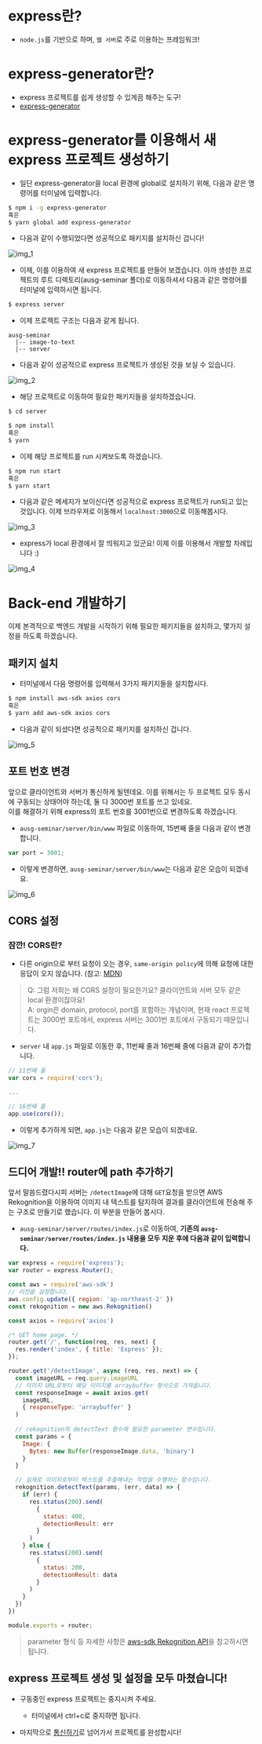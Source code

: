 # express란?

- `node.js`를 기반으로 하며, `웹 서버`로 주로 이용하는 프레임워크!

# express-generator란?

- express 프로젝트를 쉽게 생성할 수 있게끔 해주는 도구!
- [express-generator](https://github.com/expressjs/generator)

# express-generator를 이용해서 새 express 프로젝트 생성하기

- 일단 express-generator을 local 환경에 global로 설치하기 위해, 다음과 같은 명령어를 터미널에 입력합니다.

```bash
$ npm i -g express-generator
혹은
$ yarn global add express-generator
```

- 다음과 같이 수행되었다면 성공적으로 패키지를 설치하신 겁니다!

![img_1](./images/1.png)

- 이제, 이를 이용하여 새 express 프로젝트를 만들어 보겠습니다. 아까 생성한 프로젝트의 루트 디렉토리(ausg-seminar 폴더)로 이동하셔서 다음과 같은 명령어를 터미널에 입력하시면 됩니다.

```bash
$ express server
```

- 이제 프로젝트 구조는 다음과 같게 됩니다.
```
ausg-seminar
  |-- image-to-text
  |-- server
```

- 다음과 같이 성공적으로 express 프로젝트가 생성된 것을 보실 수 있습니다.

![img_2](./images/2.png)

- 해당 프로젝트로 이동하여 필요한 패키지들을 설치하겠습니다.

```bash
$ cd server

$ npm install
혹은
$ yarn
```

- 이제 해당 프로젝트를 run 시켜보도록 하겠습니다.

```bash
$ npm run start
혹은
$ yarn start
```

- 다음과 같은 메세지가 보이신다면 성공적으로 express 프로젝트가 run되고 있는 것입니다. 이제 브라우져로 이동해서 `localhost:3000`으로 이동해봅시다.

![img_3](./images/3.png)

- express가 local 환경에서 잘 띄워지고 있군요! 이제 이를 이용해서 개발할 차례입니다 :)

![img_4](./images/4.png)

# Back-end 개발하기

이제 본격적으로 백엔드 개발을 시작하기 위해 필요한 패키지들을 설치하고, 몇가지 설정을 하도록 하겠습니다.  

## 패키지 설치

- 터미널에서 다음 명령어를 입력해서 3가지 패키지들을 설치합시다.

```bash
$ npm install aws-sdk axios cors
혹은
$ yarn add aws-sdk axios cors
```

- 다음과 같이 되셨다면 성공적으로 패키지를 설치하신 겁니다.

![img_5](./images/5.png)

## 포트 번호 변경

앞으로 클라이언트와 서버가 통신하게 될텐데요. 이를 위해서는 두 프로젝트 모두 동시에 구동되는 상태어야 하는데, 둘 다 3000번 포트를 쓰고 있네요.  
이를 해결하기 위해 express의 포트 번호를 3001번으로 변경하도록 하겠습니다.

- `ausg-seminar/server/bin/www` 파일로 이동하여, 15번째 줄을 다음과 같이 변경합니다.

```javascript
var port = 3001;
```

- 이렇게 변경하면, `ausg-seminar/server/bin/www`는 다음과 같은 모습이 되겠네요.

![img_6](./images/6.png)

## CORS 설정

### 잠깐! CORS란?

- 다른 origin으로 부터 요청이 오는 경우, `same-origin policy`에 의해 요청에 대한 응답이 오지 않습니다. (참고: [MDN](https://developer.mozilla.org/en-US/docs/Web/HTTP/CORS))
> Q: 그럼 저희는 왜 CORS 설정이 필요한가요? 클라이언트와 서버 모두 같은 local 환경이잖아요!  
A: orgin은 domain, protocol, port를 포함하는 개념이며, 현재 react 프로젝트는 3000번 포트에서, express 서버는 3001번 포트에서 구동되기 때문입니다.  

- `server` 내 `app.js` 파일로 이동한 후, 11번째 줄과 16번째 줄에 다음과 같이 추가합니다.

```javascript
// 11번째 줄
var cors = require('cors');

...

// 16번째 줄
app.use(cors());
```

- 이렇게 추가하게 되면, `app.js`는 다음과 같은 모습이 되겠네요.

![img_7](./images/7.png)

## 드디어 개발!! router에 path 추가하기
앞서 말씀드렸다시피 서버는 `/detectImage`에 대해 `GET`요청을 받으면 AWS Rekognition을 이용하여 이미지 내 텍스트를 탐지하여 결과를 클라이언트에 전송해 주는 구조로 만들기로 했습니다. 이 부분을 만들어 봅시다.

- `ausg-seminar/server/routes/index.js`로 이동하여, **기존의 `ausg-seminar/server/routes/index.js` 내용을 모두 지운 후에 다음과 같이 입력합니다.**

```javascript
var express = require('express');
var router = express.Router();

const aws = require('aws-sdk')
// 리전을 설정합니다.
aws.config.update({ region: 'ap-northeast-2' })
const rekognition = new aws.Rekognition()

const axios = require('axios')

/* GET home page. */
router.get('/', function(req, res, next) {
  res.render('index', { title: 'Express' });
});

router.get('/detectImage', async (req, res, next) => {
  const imageURL = req.query.imageURL
  // 이미지 URL로부터 해당 이미지를 arraybuffer 형식으로 가져옵니다.
  const responseImage = await axios.get(
    imageURL,
    { responseType: 'arraybuffer' }
  )
  
  // rekognition의 detectText 함수에 필요한 parameter 변수입니다.
  const params = {
    Image: {
      Bytes: new Buffer(responseImage.data, 'binary')
    }
  }

  // 실제로 이미지로부터 텍스트를 추출해내는 작업을 수행하는 함수입니다.
  rekognition.detectText(params, (err, data) => {
    if (err) {
      res.status(200).send(
        {
          status: 400,
          detectionResult: err
        }
      )
    } else {
      res.status(200).send(
        {
          status: 200,
          detectionResult: data
        }
      )
    }
  })
})

module.exports = router;
```

> parameter 형식 등 자세한 사항은 [aws-sdk Rekognition API](https://docs.aws.amazon.com/AWSJavaScriptSDK/latest/AWS/Rekognition.html)을 참고하시면 됩니다.

## express 프로젝트 생성 및 설정을 모두 마쳤습니다!

- 구동중인 express 프로젝트는 중지시켜 주세요.
  - 터미널에서 ctrl+c로 중지하면 됩니다.

- 마지막으로 [통신하기](../4_connect/README.md)로 넘어가서 프로젝트를 완성합시다!
